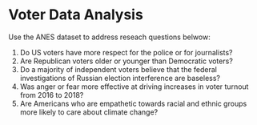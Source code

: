 # Voter Data Analysis

Use the ANES dataset to address reseach questions belwow:

1. Do US voters have more respect for the police or for journalists?
2. Are Republican voters older or younger than Democratic voters?
3. Do a majority of independent voters believe that the federal investigations of Russian election interference are baseless?
4. Was anger or fear more effective at driving increases in voter turnout from 2016 to 2018?
5. Are Americans who are empathetic towards racial and ethnic groups more likely to care about climate change?
